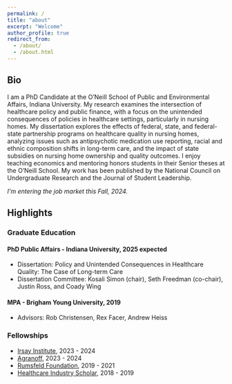 ```yaml
---
permalink: /
title: "about"
excerpt: "Welcome"
author_profile: true
redirect_from: 
  - /about/
  - /about.html
---
```


## Bio
I am a PhD Candidate at the O’Neill School of Public and Environmental Affairs, Indiana University. My research examines the intersection of healthcare policy and public finance, with a focus on the unintended consequences of policies in healthcare settings, particularly in nursing homes. My dissertation explores the effects of federal, state, and federal-state partnership programs on healthcare quality in nursing homes, analyzing issues such as antipsychotic medication use reporting, racial and ethnic composition shifts in long-term care, and the impact of state subsidies on nursing home ownership and quality outcomes. I enjoy teaching economics and mentoring honors students in their Senior theses at the O’Neill School. My work has been published by the National Council on Undergraduate Research and the Journal of Student Leadership.

*I'm entering the job market this Fall, 2024.* 

## Highlights 

### Graduate Education
#### PhD Public Affairs - Indiana University, 2025 expected  
* Dissertation: Policy and Unintended Consequences in Healthcare Quality: The Case of Long-term Care
* Dissertation Committee: Kosali Simon (chair), Seth Freedman (co-chair), Justin Ross, and Coady Wing  

#### MPA - Brigham Young University, 2019  
* Advisors: Rob Christensen, Rex Facer, Andrew Heiss

### Fellowships
* [Irsay Institute](https://irsay.iu.edu/index.html), 2023 - 2024
* [Agranoff](https://oneill.indiana.edu/faculty-research/directory/profiles/faculty/full-time/agranoff-robert.html), 2023 - 2024
* [Rumsfeld Foundation](https://www.rumsfeldfoundation.org/public_service/graduate_fellowships), 2019 - 2021
* [Healthcare Industry Scholar](https://marriott.byu.edu/hlc/), 2018 - 2019

